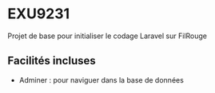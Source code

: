 # EXU9231
Projet de base pour initialiser le codage Laravel sur FilRouge

## Facilités incluses

- Adminer : pour naviguer dans la base de données
